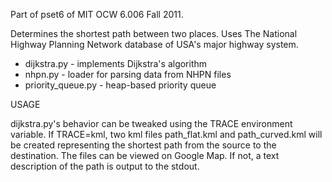 Part of pset6 of MIT OCW 6.006 Fall 2011.

Determines the shortest path between two places. Uses The National Highway Planning Network database of USA's major highway system.

* dijkstra.py -  implements Dijkstra's algorithm
* nhpn.py - loader for parsing data from NHPN files
* priority_queue.py - heap-based priority queue

USAGE

dijkstra.py's behavior can be tweaked using the TRACE environment variable. If 
TRACE=kml, two kml files path_flat.kml and path_curved.kml will be created 
representing the shortest path from the source to the destination. The files can
be viewed on Google Map. If not, a text description of the path is output to the
stdout.
